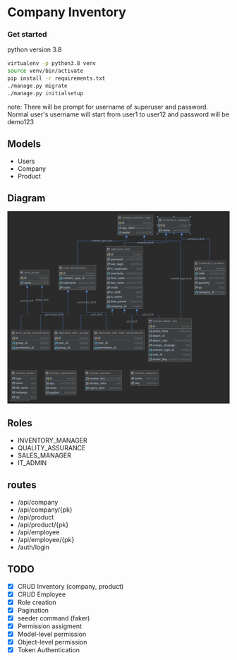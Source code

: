 # Company Inventory

### Get started

python version 3.8
```bash
virtualenv -p python3.8 venv
source venv/bin/activate
pip install -r requirements.txt
./manage.py migrate
./manage.py initialsetup
```
note: There will be prompt for username of superuser and password. Normal user's username will start from user1 to 
user12 and password will be demo123  

## Models

- Users
- Company
- Product

## Diagram

![Database Diagram](db_diagram.png)

## Roles

- INVENTORY_MANAGER
- QUALITY_ASSURANCE
- SALES_MANAGER
- IT_ADMIN

## routes

- /api/company
- /api/company/{pk}
- /api/product
- /api/product/{pk}
- /api/employee
- /api/employee/{pk}
- /auth/login

## TODO
- [x] CRUD Inventory (company, product)
- [x] CRUD Employee
- [x] Role creation
- [x] Pagination
- [x] seeder command (faker)
- [x] Permission assigment
- [x] Model-level permission
- [x] Object-level permission
- [x] Token Authentication
